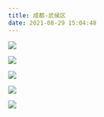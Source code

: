 ```yaml
---
title: 成都-武侯区
date: 2021-08-29 15:04:48
---
```


![](https://jihulab.com/UncleCAT4/static/-/raw/main/blog/202311101448988.jpg)

<!--more-->

![](https://jihulab.com/UncleCAT4/static/-/raw/main/blog/202311101448984.jpg)

![](https://jihulab.com/UncleCAT4/static/-/raw/main/blog/202311101448985.jpg)

![](https://jihulab.com/UncleCAT4/static/-/raw/main/blog/202311101448986.jpg)

![](https://jihulab.com/UncleCAT4/static/-/raw/main/blog/202311101448987.jpg)
